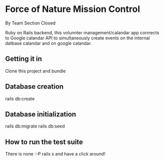 # Force of Nature Mission Control
By Team Section Closed

Ruby on Rails backend, this volunnter management/calandar app connects to Google calandar API to simultaneously create events on the internal datbase calandar and on google calandar.

## Getting it in
Clone this project and bundle 

## Database creation
rails db:create

## Database initialization
rails db:migrate
rails db:seed 

## How to run the test suite
There is none :-P
rails s and have a click around!
